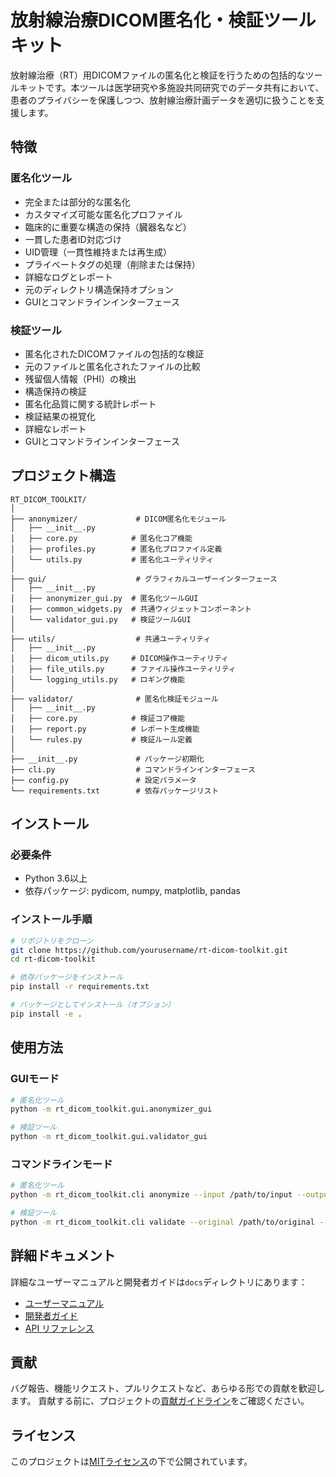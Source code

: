 # 放射線治療DICOM匿名化・検証ツールキット

放射線治療（RT）用DICOMファイルの匿名化と検証を行うための包括的なツールキットです。本ツールは医学研究や多施設共同研究でのデータ共有において、患者のプライバシーを保護しつつ、放射線治療計画データを適切に扱うことを支援します。

## 特徴

### 匿名化ツール

- 完全または部分的な匿名化
- カスタマイズ可能な匿名化プロファイル
- 臨床的に重要な構造の保持（臓器名など）
- 一貫した患者ID対応づけ
- UID管理（一貫性維持または再生成）
- プライベートタグの処理（削除または保持）
- 詳細なログとレポート
- 元のディレクトリ構造保持オプション
- GUIとコマンドラインインターフェース

### 検証ツール

- 匿名化されたDICOMファイルの包括的な検証
- 元のファイルと匿名化されたファイルの比較
- 残留個人情報（PHI）の検出
- 構造保持の検証
- 匿名化品質に関する統計レポート
- 検証結果の視覚化
- 詳細なレポート
- GUIとコマンドラインインターフェース

## プロジェクト構造

```
RT_DICOM_TOOLKIT/
│
├── anonymizer/             # DICOM匿名化モジュール
│   ├── __init__.py
│   ├── core.py            # 匿名化コア機能
│   ├── profiles.py        # 匿名化プロファイル定義
│   └── utils.py           # 匿名化ユーティリティ
│
├── gui/                    # グラフィカルユーザーインターフェース
│   ├── __init__.py
│   ├── anonymizer_gui.py  # 匿名化ツールGUI
│   ├── common_widgets.py  # 共通ウィジェットコンポーネント
│   └── validator_gui.py   # 検証ツールGUI
│
├── utils/                  # 共通ユーティリティ
│   ├── __init__.py
│   ├── dicom_utils.py     # DICOM操作ユーティリティ
│   ├── file_utils.py      # ファイル操作ユーティリティ
│   └── logging_utils.py   # ロギング機能
│
├── validator/              # 匿名化検証モジュール
│   ├── __init__.py
│   ├── core.py            # 検証コア機能
│   ├── report.py          # レポート生成機能
│   └── rules.py           # 検証ルール定義
│
├── __init__.py             # パッケージ初期化
├── cli.py                  # コマンドラインインターフェース
├── config.py               # 設定パラメータ
└── requirements.txt        # 依存パッケージリスト
```

## インストール

### 必要条件

- Python 3.6以上
- 依存パッケージ: pydicom, numpy, matplotlib, pandas

### インストール手順

```bash
# リポジトリをクローン
git clone https://github.com/yourusername/rt-dicom-toolkit.git
cd rt-dicom-toolkit

# 依存パッケージをインストール
pip install -r requirements.txt

# パッケージとしてインストール（オプション）
pip install -e .
```

## 使用方法

### GUIモード

```bash
# 匿名化ツール
python -m rt_dicom_toolkit.gui.anonymizer_gui

# 検証ツール
python -m rt_dicom_toolkit.gui.validator_gui
```

### コマンドラインモード

```bash
# 匿名化ツール
python -m rt_dicom_toolkit.cli anonymize --input /path/to/input --output /path/to/output

# 検証ツール
python -m rt_dicom_toolkit.cli validate --original /path/to/original --anonymized /path/to/anonymized
```

## 詳細ドキュメント

詳細なユーザーマニュアルと開発者ガイドは`docs`ディレクトリにあります：

- [ユーザーマニュアル](docs/user_manual.md)
- [開発者ガイド](docs/developer_guide.md)
- [API リファレンス](docs/api_reference.md)

## 貢献

バグ報告、機能リクエスト、プルリクエストなど、あらゆる形での貢献を歓迎します。
貢献する前に、プロジェクトの[貢献ガイドライン](CONTRIBUTING.md)をご確認ください。

## ライセンス

このプロジェクトは[MITライセンス](LICENSE)の下で公開されています。
